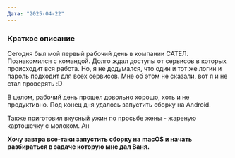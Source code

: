 ```yaml
---
Дата: "2025-04-22"
---
```

### Краткое описание
Сегодня был мой первый рабочий день в компании САТЕЛ. Познакомился с командой. Долго ждал доступы от сервисов в которых происходит вся работа. Но, я не додумался, что один и тот же логин и пароль подходит для всех сервисов. Мне об этом не сказали, вот я и не стал проверять :D

В целом, рабочий день прошел довольно хорошо, хоть и не продуктивно. Под конец дня удалось запустить сборку на Android.

Также приготовил вкусный ужин по просьбе жены - жареную картошечку с молоком.
Ан

**Хочу завтра все-таки запустить сборку на macOS и начать разбираться в задаче которую мне дал Ваня.**